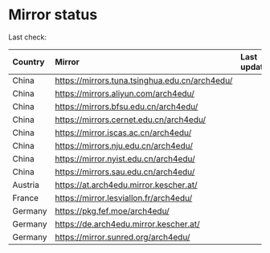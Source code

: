 <script src="./time.js"></script>
# Mirror status
Last check: <script type="text/javascript">localize(1738171136.4521475);</script>

|Country|Mirror|Last update|
|:------|:-----|:----------|
|China|https://mirrors.tuna.tsinghua.edu.cn/arch4edu/|<script type="text/javascript">localize(1738132745);</script>|
|China|https://mirrors.aliyun.com/arch4edu/|<script type="text/javascript">localize(1738132745);</script>|
|China|https://mirrors.bfsu.edu.cn/arch4edu/|<script type="text/javascript">localize(1738132745);</script>|
|China|https://mirrors.cernet.edu.cn/arch4edu/|<script type="text/javascript">localize(1738132745);</script>|
|China|https://mirror.iscas.ac.cn/arch4edu/|<script type="text/javascript">localize(1738089531);</script>|
|China|https://mirrors.nju.edu.cn/arch4edu/|<script type="text/javascript">localize(1738046348);</script>|
|China|https://mirror.nyist.edu.cn/arch4edu/|<script type="text/javascript">localize(1738132745);</script>|
|China|https://mirrors.sau.edu.cn/arch4edu/|<script type="text/javascript">localize(1731653531);</script>|
|Austria|https://at.arch4edu.mirror.kescher.at/|<script type="text/javascript">localize(1738132745);</script>|
|France|https://mirror.lesviallon.fr/arch4edu/|<script type="text/javascript">localize(1738132745);</script>|
|Germany|https://pkg.fef.moe/arch4edu/|<script type="text/javascript">localize(1738132745);</script>|
|Germany|https://de.arch4edu.mirror.kescher.at/|<script type="text/javascript">localize(1738132745);</script>|
|Germany|https://mirror.sunred.org/arch4edu/|<script type="text/javascript">localize(1738132745);</script>|

<script src="./tablefilter/tablefilter.js"></script>
<script src="./table.js"></script>